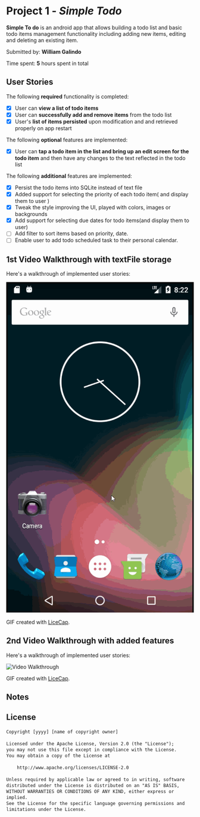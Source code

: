 # Project 1 - *Simple Todo*

**Simple To do** is an android app that allows building a todo list and basic todo items management functionality including adding new items, editing and deleting an existing item.

Submitted by: **William Galindo**

Time spent: **5** hours spent in total

## User Stories

The following **required** functionality is completed:

* [X] User can **view a list of todo items**
* [X] User can **successfully add and remove items** from the todo list
* [X] User's **list of items persisted** upon modification and and retrieved properly on app restart

The following **optional** features are implemented:

* [X] User can **tap a todo item in the list and bring up an edit screen for the todo item** and then have any changes to the text reflected in the todo list

The following **additional** features are implemented:

* [X] Persist the todo items into SQLite instead of text file
* [X] Added support for selecting the priority of each todo item( and display them to user )
* [X] Tweak the style improving the UI, played with colors, images or backgrounds
* [X] Add support for selecting due dates for todo items(and display them to user)
* [ ] Add filter to sort items based on priority, date.
* [ ] Enable user to add todo scheduled task to their personal calendar.

## 1st Video Walkthrough with textFile storage

Here's a walkthrough of implemented user stories:

<img src='ToDoAppDemo1.gif' title='Video Walkthrough' width='' alt='Video Walkthrough' />

GIF created with [LiceCap](http://www.cockos.com/licecap/).





## 2nd Video Walkthrough with added features

Here's a walkthrough of implemented user stories:

<img src='SQLiteToDoAppDemo.gif' title='Video Walkthrough' width='' alt='Video Walkthrough' />

GIF created with [LiceCap](http://www.cockos.com/licecap/).

## Notes



## License

    Copyright [yyyy] [name of copyright owner]

    Licensed under the Apache License, Version 2.0 (the "License");
    you may not use this file except in compliance with the License.
    You may obtain a copy of the License at

        http://www.apache.org/licenses/LICENSE-2.0

    Unless required by applicable law or agreed to in writing, software
    distributed under the License is distributed on an "AS IS" BASIS,
    WITHOUT WARRANTIES OR CONDITIONS OF ANY KIND, either express or implied.
    See the License for the specific language governing permissions and
    limitations under the License.
